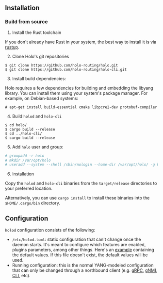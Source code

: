 ## Installation

### Build from source

1. Install the Rust toolchain

If you don't already have Rust in your system, the best way to install it is via [rustup](https://rustup.rs/).

2. Clone Holo's git repositories

```
$ git clone https://github.com/holo-routing/holo.git
$ git clone https://github.com/holo-routing/holo-cli.git
```

3. Install build dependencies:

Holo requires a few dependencies for building and embedding the libyang library.
You can install them using your system's package manager. For example, on Debian-based systems:

```
# apt-get install build-essential cmake libpcre2-dev protobuf-compiler
```

4. Build `holod` and `holo-cli`

```
$ cd holo/
$ cargo build --release
$ cd ../holo-cli/
$ cargo build --release
```

5. Add `holo` user and group:

```sh
# groupadd -r holo
# mkdir /var/opt/holo
# useradd --system --shell /sbin/nologin --home-dir /var/opt/holo/ -g holo holo
```

6. Installation

Copy the `holod` and `holo-cli` binaries from the `target/release` directories to your preferred location.

Alternatively, you can use `cargo install` to install these binaries into the `$HOME/.cargo/bin` directory.

## Configuration

`holod` configuration consists of the following:
* `/etc/holod.toml`: static configuration that can't change once the daemon starts. It's meant to configure which features are enabled, plugins parameters, among other things.
  Here's an [example](holo-daemon/holod.toml) containing the default values. If this file doesn't exist, the default values will be used.
* Running configuration: this is the normal YANG-modeled
configuration that can only be changed through a northbound client
(e.g. [gRPC](https://github.com/holo-routing/holo/wiki/gRPC),
[gNMI](https://github.com/holo-routing/holo/wiki/gNMI),
[CLI](https://github.com/holo-routing/holo/wiki/CLI), etc).

